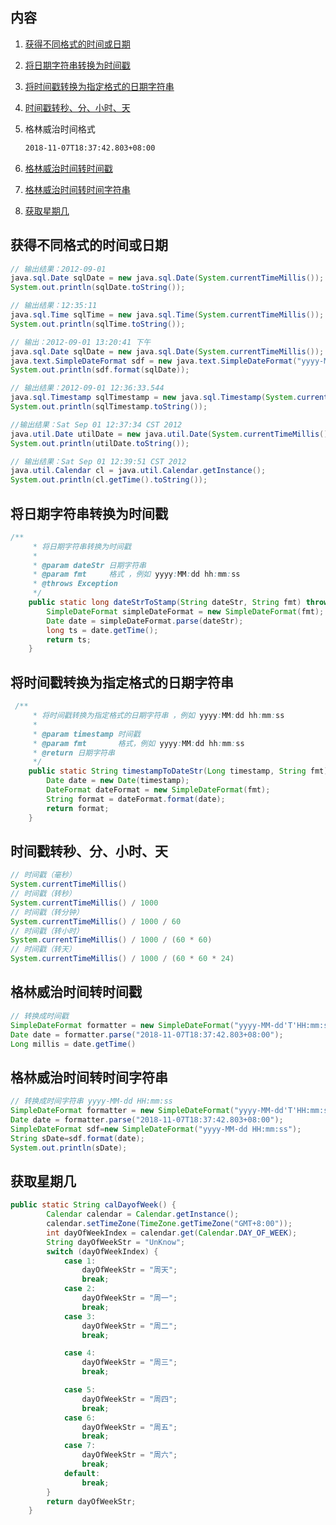 ## 内容  

1. [获得不同格式的时间或日期](#获得不同格式的时间或日期)

2. [将日期字符串转换为时间戳](#将日期字符串转换为时间戳)

3. [将时间戳转换为指定格式的日期字符串](#将时间戳转换为指定格式的日期字符串)

4. [时间戳转秒、分、小时、天](#时间戳转秒分小时天)

5. 格林威治时间格式 

   ```reStructuredText
   2018-11-07T18:37:42.803+08:00
   ```

6. [格林威治时间转时间戳](#格林威治时间转时间戳)

7. [格林威治时间转时间字符串](#格林威治时间转时间字符串)

8. [获取星期几](#获取星期几)

## <a id ="获得不同格式的时间或日期">获得不同格式的时间或日期</a>

```java
// 输出结果：2012-09-01
java.sql.Date sqlDate = new java.sql.Date(System.currentTimeMillis());
System.out.println(sqlDate.toString());

// 输出结果：12:35:11
java.sql.Time sqlTime = new java.sql.Time(System.currentTimeMillis());
System.out.println(sqlTime.toString());

// 输出：2012-09-01 13:20:41 下午
java.sql.Date sqlDate = new java.sql.Date(System.currentTimeMillis());
java.text.SimpleDateFormat sdf = new java.text.SimpleDateFormat("yyyy-MM-dd HH:mm:ss a");
System.out.println(sdf.format(sqlDate));

// 输出结果：2012-09-01 12:36:33.544
java.sql.Timestamp sqlTimestamp = new java.sql.Timestamp(System.currentTimeMillis());
System.out.println(sqlTimestamp.toString());

//输出结果：Sat Sep 01 12:37:34 CST 2012
java.util.Date utilDate = new java.util.Date(System.currentTimeMillis());
System.out.println(utilDate.toString());

// 输出结果：Sat Sep 01 12:39:51 CST 2012
java.util.Calendar cl = java.util.Calendar.getInstance();
System.out.println(cl.getTime().toString());

```

## <a id = "将日期字符串转换为时间戳">将日期字符串转换为时间戳</a>

```java
/**
     * 将日期字符串转换为时间戳
     *
     * @param dateStr 日期字符串
     * @param fmt     格式 ，例如 yyyy:MM:dd hh:mm:ss
     * @throws Exception
     */
    public static long dateStrToStamp(String dateStr, String fmt) throws Exception {
        SimpleDateFormat simpleDateFormat = new SimpleDateFormat(fmt);
        Date date = simpleDateFormat.parse(dateStr);
        long ts = date.getTime();
        return ts;
    }
```

## <a id ="将时间戳转换为指定格式的日期字符串">将时间戳转换为指定格式的日期字符串</a>

```java
 /**
     * 将时间戳转换为指定格式的日期字符串 ，例如 yyyy:MM:dd hh:mm:ss
     *
     * @param timestamp 时间戳
     * @param fmt       格式，例如 yyyy:MM:dd hh:mm:ss
     * @return 日期字符串
     */
    public static String timestampToDateStr(Long timestamp, String fmt) {
        Date date = new Date(timestamp);
        DateFormat dateFormat = new SimpleDateFormat(fmt);
        String format = dateFormat.format(date);
        return format;
    }
```

## <a id = "时间戳转秒分小时天">时间戳转秒、分、小时、天</a>

```java
// 时间戳（毫秒）
System.currentTimeMillis()
// 时间戳（转秒）
System.currentTimeMillis() / 1000
// 时间戳（转分钟）
System.currentTimeMillis() / 1000 / 60
// 时间戳（转小时）
System.currentTimeMillis() / 1000 / (60 * 60)
// 时间戳（转天）
System.currentTimeMillis() / 1000 / (60 * 60 * 24)

```

## <a id = "格林威治时间转时间戳">格林威治时间转时间戳</a>

```java
// 转换成时间戳
SimpleDateFormat formatter = new SimpleDateFormat("yyyy-MM-dd'T'HH:mm:ss");
Date date = formatter.parse("2018-11-07T18:37:42.803+08:00");
Long millis = date.getTime()

```

## <a id = "格林威治时间转时间字符串">格林威治时间转时间字符串</a>

```java
// 转换成时间字符串 yyyy-MM-dd HH:mm:ss
SimpleDateFormat formatter = new SimpleDateFormat("yyyy-MM-dd'T'HH:mm:ss");
Date date = formatter.parse("2018-11-07T18:37:42.803+08:00");
SimpleDateFormat sdf=new SimpleDateFormat("yyyy-MM-dd HH:mm:ss");
String sDate=sdf.format(date);
System.out.println(sDate);

```

## <a id = "获取星期几">获取星期几</a>

```java
public static String calDayofWeek() {
        Calendar calendar = Calendar.getInstance();
        calendar.setTimeZone(TimeZone.getTimeZone("GMT+8:00"));
        int dayOfWeekIndex = calendar.get(Calendar.DAY_OF_WEEK);
        String dayOfWeekStr = "UnKnow";
        switch (dayOfWeekIndex) {
            case 1:
                dayOfWeekStr = "周天";
                break;
            case 2:
                dayOfWeekStr = "周一";
                break;
            case 3:
                dayOfWeekStr = "周二";
                break;

            case 4:
                dayOfWeekStr = "周三";
                break;

            case 5:
                dayOfWeekStr = "周四";
                break;
            case 6:
                dayOfWeekStr = "周五";
                break;
            case 7:
                dayOfWeekStr = "周六";
                break;
            default:
                break;
        }
        return dayOfWeekStr;
    }
```

